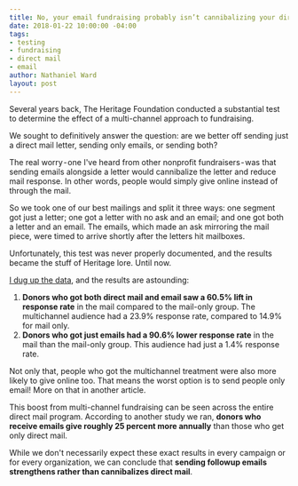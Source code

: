 ```yaml
---
title: No, your email fundraising probably isn’t cannibalizing your direct mail fundraising
date: 2018-01-22 10:00:00 -04:00
tags:
- testing
- fundraising
- direct mail
- email
author: Nathaniel Ward
layout: post
---
```

Several years back, The Heritage Foundation conducted a substantial test to determine the effect of a multi-channel approach to fundraising.

We sought to definitively answer the question: are we better off sending just a direct mail letter, sending only emails, or sending both?

The real worry - one I've heard from other nonprofit fundraisers - was that sending emails alongside a letter would cannibalize the letter and reduce mail response. In other words, people would simply give online instead of through the mail.

So we took one of our best mailings and split it three ways: one segment got just a letter; one got a letter with no ask and an email; and one got both a letter and an email. The emails, which made an ask mirroring the mail piece, were timed to arrive shortly after the letters hit mailboxes.

Unfortunately, this test was never properly documented, and the results became the stuff of Heritage lore.
Until now.

[I dug up the data](https://www.nextafter.com/research/2006/01/how-follow-up-email-appeals-to-direct-mail-appeals-affect-donor-conversion/), and the results are astounding:

1. **Donors who got both direct mail and email saw a 60.5% lift in response rate** in the mail compared to the mail-only group. The multichannel audience had a 23.9% response rate, compared to 14.9% for mail only.
2. **Donors who got just emails had a 90.6% lower response rate** in the mail than the mail-only group. This audience had just a 1.4% response rate.

Not only that, people who got the multichannel treatment were also more likely to give online too. That means the worst option is to send people only email! More on that in another article.

This boost from multi-channel fundraising can be seen across the entire direct mail program. According to another study we ran, **donors who receive emails give roughly 25 percent more annually** than those who get only direct mail.

While we don't necessarily expect these exact results in every campaign or for every organization, we can conclude that **sending followup emails strengthens rather than cannibalizes direct mail**.
